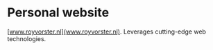 # Personal website
[www.royvorster.nl](www.royvorster.nl). Leverages cutting-edge web technologies.
